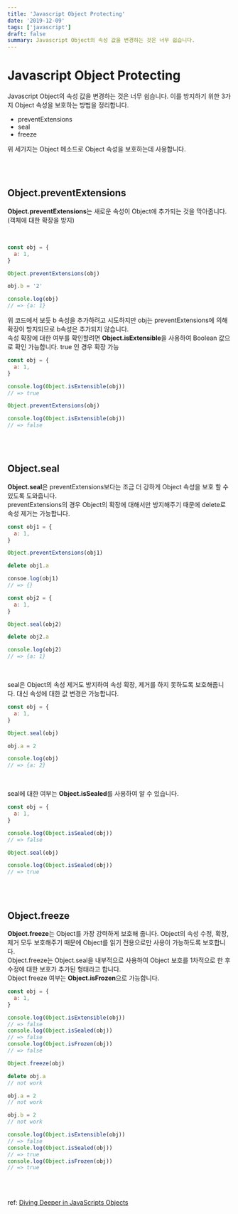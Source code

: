 ```yaml
---
title: 'Javascript Object Protecting'
date: '2019-12-09'
tags: ['javascript']
draft: false
summary: Javascript Object의 속성 값을 변경하는 것은 너무 쉽습니다.
---
```


# Javascript Object Protecting

Javascript Object의 속성 값을 변경하는 것은 너무 쉽습니다. 이를 방지하기 위한 3가지 Object 속성을 보호하는 방법을 정리합니다. <br />

- preventExtensions
- seal
- freeze

위 세가지는 Object 메소드로 Object 속성을 보호하는데 사용합니다. <br />

<br /><br />

## Object.preventExtensions

**Object.preventExtensions**는 새로운 속성이 Object에 추가되는 것을 막아줍니다. (객체에 대한 확장을 방지) <br />

<br />

```javascript
const obj = {
  a: 1,
}

Object.preventExtensions(obj)

obj.b = '2'

console.log(obj)
// => {a: 1}
```

위 코드에서 보듯 b 속성을 추가하려고 시도하지만 obj는 preventExtensions에 의해 확장이 방지되므로 b속성은 추가되지 않습니다. <br />
속성 확장에 대한 여부를 확인할려면 **Object.isExtensible**을 사용하여 Boolean 값으로 확인 가능합니다. true 인 경우 확장 가능<br />

```javascript
const obj = {
  a: 1,
}

console.log(Object.isExtensible(obj))
// => true

Object.preventExtensions(obj)

console.log(Object.isExtensible(obj))
// => false
```

<br /><br />

## Object.seal

**Object.seal**은 preventExtensions보다는 조금 더 강하게 Object 속성을 보호 할 수 있도록 도와줍니다. <br />
preventExtensions의 경우 Object의 확장에 대해서만 방지해주기 때문에 delete로 속성 제거는 가능합니다. <br />

```javascript
const obj1 = {
  a: 1,
}

Object.preventExtensions(obj1)

delete obj1.a

consoe.log(obj1)
// => {}

const obj2 = {
  a: 1,
}

Object.seal(obj2)

delete obj2.a

console.log(obj2)
// => {a: 1}
```

<br />

seal은 Object의 속성 제거도 방지하여 속성 확장, 제거를 하지 못하도록 보호해줍니다. 대신 속성에 대한 값 변경은 가능합니다. <br />

```javascript
const obj = {
  a: 1,
}

Object.seal(obj)

obj.a = 2

console.log(obj)
// => {a: 2}
```

<br />

seal에 대한 여부는 **Object.isSealed**를 사용하여 알 수 있습니다. <br />

```javascript
const obj = {
  a: 1,
}

console.log(Object.isSealed(obj))
// => false

Object.seal(obj)

console.log(Object.isSealed(obj))
// => true
```

<br /><br />

## Object.freeze

**Object.freeze**는 Object를 가장 강력하게 보호해 줍니다. Object의 속성 수정, 확장, 제거 모두 보호해주기 때문에 Object를 읽기 전용으로만 사용이 가능하도록 보호합니다. <br />
Object.freeze는 Object.seal을 내부적으로 사용하여 Object 보호를 1차적으로 한 후 수정에 대한 보호가 추가된 형태라고 합니다. <br />
Object freeze 여부는 **Object.isFrozen**으로 가능합니다.

```javascript
const obj = {
  a: 1,
}

console.log(Object.isExtensible(obj))
// => false
console.log(Object.isSealed(obj))
// => false
console.log(Object.isFrozen(obj))
// => false

Object.freeze(obj)

delete obj.a
// not work

obj.a = 2
// not work

obj.b = 2
// not work

console.log(Object.isExtensible(obj))
// => false
console.log(Object.isSealed(obj))
// => true
console.log(Object.isFrozen(obj))
// => true
```

<br /><br />

ref: [Diving Deeper in JavaScripts Objects](https://blog.bitsrc.io/diving-deeper-in-javascripts-objects-318b1e13dc12)

<br /><br /><br />
